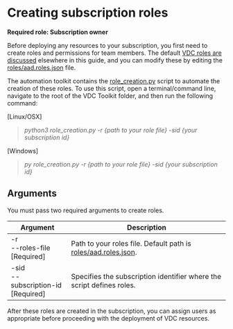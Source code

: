 # Creating subscription roles 

**Required role: Subscription owner**

Before deploying any resources to your subscription, you first need to create
roles and permissions for team members. The default [VDC roles are
discussed](02-how-vdc-automation-works.md#deployment-types) elsewhere in this guide, and you can modify these
by editing the
[roles/aad.roles.json](../roles/aad.roles.json)
file.

The automation toolkit contains the
[role\_creation.py](../role_creation.py)
script to automate the creation of these roles. To use this script, open a terminal/command line, navigate to the root of the VDC Toolkit folder, and then run the following command:

[Linux/OSX]

>   *python3 role\_creation.py -r {path to your role file} -sid {your
>   subscription id}*

[Windows]

>   *py role\_creation.py -r {path to your role file} -sid {your subscription
>   id}*

## Arguments

You must pass two required arguments to create roles.

| **Argument**                       | **Description**                                                                                                                                                               |
|------------------------------------|-------------------------------------------------------------------------------------------------------------------------------------------------------------------------------|
| \-r <br>--roles-file <br>[Required]        | Path to your roles file. Default path is [roles/aad.roles.json](../roles/aad.roles.json). |
| \-sid <br>--subscription-id <br>[Required] | Specifies the subscription identifier where the script defines roles.                                                                                                         |

After these roles are created in the subscription, you can assign users as
appropriate before proceeding with the deployment of VDC resources.
